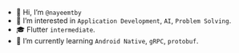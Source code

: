 - 👋 Hi, I’m `@nayeemtby`
- 👀 I’m interested in `Application Development`, `AI`, `Problem Solving`.
- 🎓 Flutter `intermediate`.
- 🌱 I’m currently learning `Android Native`, `gRPC`, `protobuf`.

<!--- - 📫 How to reach me ... --->
<!--- - 💞️ I’m looking to collaborate on ... --->

<!---
nayeemtby/nayeemtby is a ✨ special ✨ repository because its `README.md` (this file) appears on your GitHub profile.
You can click the Preview link to take a look at your changes.
--->
